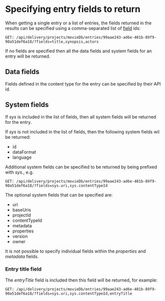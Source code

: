 # Specifying entry fields to return

When getting a single entry or a list of entries, the fields returned in the results can be specified using a comma-separated list of [field](/model/content-type.md#field) ids:

```http
GET: /api/delivery/projects/movieDb/entries/99aae243-ad6e-401b-89f9-90a51def6a18/?fields=title,synopsis,actors
```

If no fields are specified then all the data fields and system fields for an entry will be returned.

## Data fields
Fields defined in the content type for the entry can be specified by their API id.

## System fields
If *sys* is included in the list of fields, then all system fields will be returned for the entry.

If *sys* is not included in the list of fields, then the following system fields wil be returned:
- id
- dataFormat
- language

Additional system fields can be specified to be returned by being prefixed with *sys.*, e.g.

```http
GET: /api/delivery/projects/movieDb/entries/99aae243-ad6e-401b-89f9-90a51def6a18/?fields=sys.uri,sys.contentTypeId
```

The optional system fields that can be specified are:

- uri
- baseUris
- projectId
- contentTypeId
- metadata
- properties
- version
- owner

It is not possible to specify individual fields within the *properties* and *metadata* fields.

### Entry title field

The *entryTitle* field  is included then this field will be returned, for example:

```http
GET: /api/delivery/projects/movieDb/entries/99aae243-ad6e-401b-89f9-90a51def6a18/?fields=sys.uri,sys.contentTypeId,entryTitle
```
